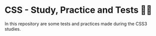 # CSS - Study, Practice and Tests 🐱‍💻

In this repository are some tests and practices made during the CSS3 studies.
